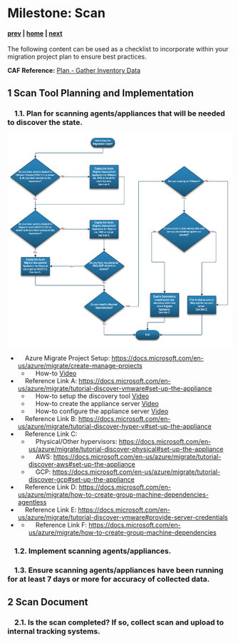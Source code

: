 # Milestone: Scan

#### [prev](./overview.md) | [home](./welcome.md)  | [next](./assess.md)

The following content can be used as a checklist to incorporate within your migration project plan to ensure best practices.

**CAF Reference:** [Plan - Gather Inventory Data ](https://docs.microsoft.com/en-us/azure/cloud-adoption-framework/digital-estate/inventory)

## **1 Scan Tool Planning and Implementation** 

### &nbsp;&nbsp;&nbsp;&nbsp;1.1\.  Plan for scanning agents/appliances that will be needed to discover the state. 
 
![Concept Diagram](https://github.com/Azure/fta-liftandshift-dcmigration/blob/main/png/scan-workflow.PNG)
- &nbsp;&nbsp;&nbsp;&nbsp;Azure Migrate Project Setup: https://docs.microsoft.com/en-us/azure/migrate/create-manage-projects
    - &nbsp;&nbsp;&nbsp;&nbsp;How-to [Video](https://github.com/ravibak/fta-liftandshift-dcmigration/blob/main/png/Azure%20Migrate%20Project%20Setup.mkv)
- &nbsp;&nbsp;&nbsp;&nbsp;Reference Link A: https://docs.microsoft.com/en-us/azure/migrate/tutorial-discover-vmware#set-up-the-appliance
    - &nbsp;&nbsp;&nbsp;&nbsp;How-to setup the discovery tool [Video](https://github.com/ravibak/fta-liftandshift-dcmigration/blob/main/png/Az%20Migrate%20Discovery%20tool%20Portal%20Setup.mp4)
    - &nbsp;&nbsp;&nbsp;&nbsp;How-to create the appliance server [Video](https://github.com/ravibak/fta-liftandshift-dcmigration/blob/main/png/Azure%20Migrate%20Vmware%20Appliance%20Setup.mp4)
    - &nbsp;&nbsp;&nbsp;&nbsp;How-to configure the appliance server [Video](https://github.com/ravibak/fta-liftandshift-dcmigration/blob/main/png/Azure%20Migrate%20Vmware%20Appliance%20Config.mp4)
- &nbsp;&nbsp;&nbsp;&nbsp;Reference Link B: https://docs.microsoft.com/en-us/azure/migrate/tutorial-discover-hyper-v#set-up-the-appliance
- &nbsp;&nbsp;&nbsp;&nbsp;Reference Link C: 
    - &nbsp;&nbsp;&nbsp;&nbsp;Physical/Other hypervisors: https://docs.microsoft.com/en-us/azure/migrate/tutorial-discover-physical#set-up-the-appliance
    - &nbsp;&nbsp;&nbsp;&nbsp;AWS: https://docs.microsoft.com/en-us/azure/migrate/tutorial-discover-aws#set-up-the-appliance
    - &nbsp;&nbsp;&nbsp;&nbsp;GCP: https://docs.microsoft.com/en-us/azure/migrate/tutorial-discover-gcp#set-up-the-appliance
- &nbsp;&nbsp;&nbsp;&nbsp;Reference Link D: https://docs.microsoft.com/en-us/azure/migrate/how-to-create-group-machine-dependencies-agentless
- &nbsp;&nbsp;&nbsp;&nbsp;Reference Link E: https://docs.microsoft.com/en-us/azure/migrate/tutorial-discover-vmware#provide-server-credentials
- - &nbsp;&nbsp;&nbsp;&nbsp;Reference Link F: https://docs.microsoft.com/en-us/azure/migrate/how-to-create-group-machine-dependencies

### &nbsp;&nbsp;&nbsp;&nbsp;1.2\. Implement scanning agents/appliances.

### &nbsp;&nbsp;&nbsp;&nbsp;1.3\. Ensure scanning agents/appliances have been running for at least 7 days or more for accuracy of collected data.

## **2 Scan Document** 

### &nbsp;&nbsp;&nbsp;&nbsp;2.1\. Is the scan completed? If so, collect scan and upload to internal tracking systems.

